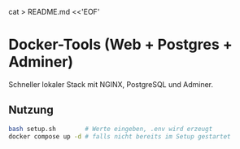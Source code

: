 cat > README.md <<'EOF'
# Docker-Tools (Web + Postgres + Adminer)

Schneller lokaler Stack mit NGINX, PostgreSQL und Adminer.

## Nutzung
```bash
bash setup.sh        # Werte eingeben, .env wird erzeugt
docker compose up -d # falls nicht bereits im Setup gestartet
